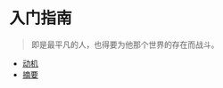 # 入门指南

> 即是最平凡的人，也得要为他那个世界的存在而战斗。

* [动机](./)
* [摘要](https://github.com/Matthrews/dsa-book/tree/14e552294ed998be867cce723d4d59db04288602/SUMMARY.md)

